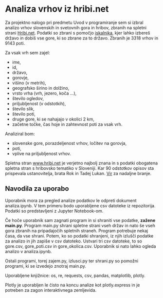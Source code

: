 # Analiza vrhov iz hribi.net

Za projektno nalogo pri predmetu Uvod v programiranje sem si izbral analizo vrhov slovenskih in svetovnih gora in hribov, zbranih na spletni strani [Hribi.net](https://www.hribi.net/). Podatki so zbrani s pomočjo [iskalnika](https://www.hribi.net/iskalnik_izletov), kjer lahko izbereš državo in dobiš vse gore, ki so zbrane za to državo. Zbranih je 3318 vrhov in 9143 poti. 

Za vsak vrh sem zajel:
- ime,
- id,
- državo,
- gorovje,
- višino (v metrih),
- geografsko širino in dolžino,
- vrsto vrha (vrh, jezero, koča ...),
- število ogledov,
- priljubljenost (v odstotkih),
- število slik,
- število poti,
- druge gore, ki se nahajajo v okolici 2 km,
- začetne točke, čas hoje in zahtevnost poti za vsak vrh.

Analiziral bom:
- slovenske gore, porazdeljenost vrhov, ločitev na gorovja,
- poti,
- vplive na priljubljenost vrhov.

Spletna stran www.hribi.net je verjetno najbolj znana in s podatki obogatena spletna stran s hribovsko tematiko v Sloveniji. Kar 90 odstotkov opisov sta prispevala ustanovitelja, brata Rok in Tadej Lukan. [Vir](https://siol.net/sportal/naj-planinska-koca/brata-sta-zasnovala-spletno-stran-ki-vsakodnevno-resuje-ljubitelje-slovenskih-gora-505574) za nadaljne branje.

## Navodila  za uporabo

Uporabnik mora za pregled analize podatkov le odpreti dokument analiza.ipynb. V tem primeru bodo uporabljene csv datoteke iz repozitorija. Podatki so predstavljeni z Jupyter Notebook-om. 

Če hoče uporabnik sam zagnati program in si shraniti vse podatke, **zažene main.py**. Program main.py shrani spletne strani vseh držav in nato še vseh gora zbranih na pripadajočih spletnih straneh. Program potrebuje nekaj časa, da vse shrani. Potem, ko so podatki shranjeni, iz njih izlušči podatke za analizo in jih zapiše v csv datoteko. Ustvari tri csv datoteke, to so gore.csv, gore_poti.csv in gore_okolica.csv. Uporabnik si nato lahko ogleda analizo v analiza.ipynb.

Ostali programi, torej zajem.py, izlusci.py ter shrani.py so pomožni programi, ki se izvedejo znotraj main.py.

Uporabljene knjižnice: os, re, requests, csv, pandas, matplotlib, plotly.

Plotly je uporabljen le čisto na koncu analize kot plotly.express in je potreben za zagon interaktivnega zemljevida.